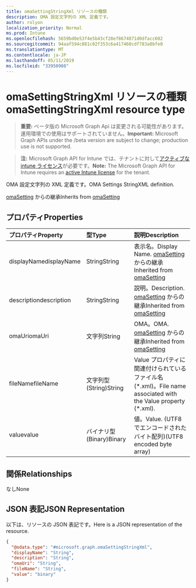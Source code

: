 ```yaml
---
title: omaSettingStringXml リソースの種類
description: OMA 設定文字列の XML 定義です。
author: rolyon
localization_priority: Normal
ms.prod: Intune
ms.openlocfilehash: 5659bd0e53f4e5b43cf28ef8674871d0dfacc602
ms.sourcegitcommit: 94aaf594c881c02f353c6a417460cdf783a0bfe0
ms.translationtype: MT
ms.contentlocale: ja-JP
ms.lasthandoff: 05/11/2019
ms.locfileid: "33950908"
---
```

# <a name="omasettingstringxml-resource-type"></a><span data-ttu-id="0b3b4-103">omaSettingStringXml リソースの種類</span><span class="sxs-lookup"><span data-stu-id="0b3b4-103">omaSettingStringXml resource type</span></span>

> <span data-ttu-id="0b3b4-104">**重要:** ベータ版の Microsoft Graph Api は変更される可能性があります。運用環境での使用はサポートされていません。</span><span class="sxs-lookup"><span data-stu-id="0b3b4-104">**Important:** Microsoft Graph APIs under the /beta version are subject to change; production use is not supported.</span></span>

> <span data-ttu-id="0b3b4-105">**注:** Microsoft Graph API for Intune では、テナントに対して[アクティブな intune ライセンス](https://go.microsoft.com/fwlink/?linkid=839381)が必要です。</span><span class="sxs-lookup"><span data-stu-id="0b3b4-105">**Note:** The Microsoft Graph API for Intune requires an [active Intune license](https://go.microsoft.com/fwlink/?linkid=839381) for the tenant.</span></span>

<span data-ttu-id="0b3b4-106">OMA 設定文字列の XML 定義です。</span><span class="sxs-lookup"><span data-stu-id="0b3b4-106">OMA Settings StringXML definition.</span></span>


<span data-ttu-id="0b3b4-107">[omaSetting](../resources/intune-deviceconfig-omasetting.md) からの継承</span><span class="sxs-lookup"><span data-stu-id="0b3b4-107">Inherits from [omaSetting](../resources/intune-deviceconfig-omasetting.md)</span></span>

## <a name="properties"></a><span data-ttu-id="0b3b4-108">プロパティ</span><span class="sxs-lookup"><span data-stu-id="0b3b4-108">Properties</span></span>
|<span data-ttu-id="0b3b4-109">プロパティ</span><span class="sxs-lookup"><span data-stu-id="0b3b4-109">Property</span></span>|<span data-ttu-id="0b3b4-110">型</span><span class="sxs-lookup"><span data-stu-id="0b3b4-110">Type</span></span>|<span data-ttu-id="0b3b4-111">説明</span><span class="sxs-lookup"><span data-stu-id="0b3b4-111">Description</span></span>|
|:---|:---|:---|
|<span data-ttu-id="0b3b4-112">displayName</span><span class="sxs-lookup"><span data-stu-id="0b3b4-112">displayName</span></span>|<span data-ttu-id="0b3b4-113">String</span><span class="sxs-lookup"><span data-stu-id="0b3b4-113">String</span></span>|<span data-ttu-id="0b3b4-114">表示名。</span><span class="sxs-lookup"><span data-stu-id="0b3b4-114">Display Name.</span></span> <span data-ttu-id="0b3b4-115">[omaSetting](../resources/intune-deviceconfig-omasetting.md) からの継承</span><span class="sxs-lookup"><span data-stu-id="0b3b4-115">Inherited from [omaSetting](../resources/intune-deviceconfig-omasetting.md)</span></span>|
|<span data-ttu-id="0b3b4-116">description</span><span class="sxs-lookup"><span data-stu-id="0b3b4-116">description</span></span>|<span data-ttu-id="0b3b4-117">String</span><span class="sxs-lookup"><span data-stu-id="0b3b4-117">String</span></span>|<span data-ttu-id="0b3b4-118">説明。</span><span class="sxs-lookup"><span data-stu-id="0b3b4-118">Description.</span></span> <span data-ttu-id="0b3b4-119">[omaSetting](../resources/intune-deviceconfig-omasetting.md) からの継承</span><span class="sxs-lookup"><span data-stu-id="0b3b4-119">Inherited from [omaSetting](../resources/intune-deviceconfig-omasetting.md)</span></span>|
|<span data-ttu-id="0b3b4-120">omaUri</span><span class="sxs-lookup"><span data-stu-id="0b3b4-120">omaUri</span></span>|<span data-ttu-id="0b3b4-121">文字列</span><span class="sxs-lookup"><span data-stu-id="0b3b4-121">String</span></span>|<span data-ttu-id="0b3b4-122">OMA。</span><span class="sxs-lookup"><span data-stu-id="0b3b4-122">OMA.</span></span> <span data-ttu-id="0b3b4-123">[omaSetting](../resources/intune-deviceconfig-omasetting.md) からの継承</span><span class="sxs-lookup"><span data-stu-id="0b3b4-123">Inherited from [omaSetting](../resources/intune-deviceconfig-omasetting.md)</span></span>|
|<span data-ttu-id="0b3b4-124">fileName</span><span class="sxs-lookup"><span data-stu-id="0b3b4-124">fileName</span></span>|<span data-ttu-id="0b3b4-125">文字列型 (String)</span><span class="sxs-lookup"><span data-stu-id="0b3b4-125">String</span></span>|<span data-ttu-id="0b3b4-126">Value プロパティに関連付けられているファイル名 (\*.xml)。</span><span class="sxs-lookup"><span data-stu-id="0b3b4-126">File name associated with the Value property (\*.xml).</span></span>|
|<span data-ttu-id="0b3b4-127">value</span><span class="sxs-lookup"><span data-stu-id="0b3b4-127">value</span></span>|<span data-ttu-id="0b3b4-128">バイナリ型 (Binary)</span><span class="sxs-lookup"><span data-stu-id="0b3b4-128">Binary</span></span>|<span data-ttu-id="0b3b4-129">値。</span><span class="sxs-lookup"><span data-stu-id="0b3b4-129">Value.</span></span> <span data-ttu-id="0b3b4-130">(UTF8 でエンコードされたバイト配列)</span><span class="sxs-lookup"><span data-stu-id="0b3b4-130">(UTF8 encoded byte array)</span></span>|

## <a name="relationships"></a><span data-ttu-id="0b3b4-131">関係</span><span class="sxs-lookup"><span data-stu-id="0b3b4-131">Relationships</span></span>
<span data-ttu-id="0b3b4-132">なし</span><span class="sxs-lookup"><span data-stu-id="0b3b4-132">None</span></span>

## <a name="json-representation"></a><span data-ttu-id="0b3b4-133">JSON 表記</span><span class="sxs-lookup"><span data-stu-id="0b3b4-133">JSON Representation</span></span>
<span data-ttu-id="0b3b4-134">以下は、リソースの JSON 表記です。</span><span class="sxs-lookup"><span data-stu-id="0b3b4-134">Here is a JSON representation of the resource.</span></span>
<!-- {
  "blockType": "resource",
  "@odata.type": "microsoft.graph.omaSettingStringXml"
}
-->
``` json
{
  "@odata.type": "#microsoft.graph.omaSettingStringXml",
  "displayName": "String",
  "description": "String",
  "omaUri": "String",
  "fileName": "String",
  "value": "binary"
}
```




